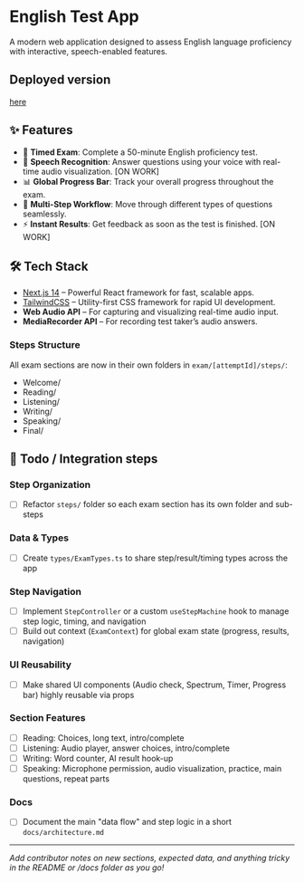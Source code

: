 # English Test App

A modern web application designed to assess English language proficiency with interactive, speech-enabled features.

## Deployed version 
[here](https://exam-stepper.vercel.app/)

## ✨ Features

- 📝 **Timed Exam**: Complete a 50-minute English proficiency test.
- 🎤 **Speech Recognition**: Answer questions using your voice with real-time audio visualization. [ON WORK]
- 📊 **Global Progress Bar**: Track your overall progress throughout the exam.
- 🔄 **Multi-Step Workflow**: Move through different types of questions seamlessly.
- ⚡ **Instant Results**: Get feedback as soon as the test is finished. [ON WORK]

## 🛠️ Tech Stack

- [Next.js 14](https://nextjs.org/) – Powerful React framework for fast, scalable apps.
- [TailwindCSS](https://tailwindcss.com/) – Utility-first CSS framework for rapid UI development.
- **Web Audio API** – For capturing and visualizing real-time audio input.
- **MediaRecorder API** – For recording test taker’s audio answers.


### Steps Structure

All exam sections are now in their own folders in `exam/[attemptId]/steps/`:

- Welcome/
- Reading/
- Listening/
- Writing/
- Speaking/
- Final/



## 📌 Todo / Integration steps

### Step Organization
- [ ] Refactor `steps/` folder so each exam section has its own folder and sub-steps

### Data & Types
- [ ] Create `types/ExamTypes.ts` to share step/result/timing types across the app

### Step Navigation
- [ ] Implement `StepController` or a custom `useStepMachine` hook to manage step logic, timing, and navigation
- [ ] Build out context (`ExamContext`) for global exam state (progress, results, navigation)

### UI Reusability
- [ ] Make shared UI components (Audio check, Spectrum, Timer, Progress bar) highly reusable via props

### Section Features
- [ ] Reading: Choices, long text, intro/complete
- [ ] Listening: Audio player, answer choices, intro/complete
- [ ] Writing: Word counter, AI result hook-up
- [ ] Speaking: Microphone permission, audio visualization, practice, main questions, repeat parts

### Docs
- [ ] Document the main "data flow" and step logic in a short `docs/architecture.md`

---

*Add contributor notes on new sections, expected data, and anything tricky in the README or /docs folder as you go!*

